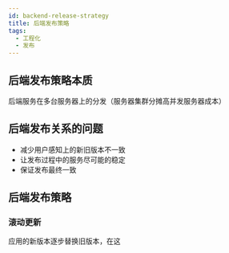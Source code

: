```yaml
---
id: backend-release-strategy
title: 后端发布策略
tags:
  - 工程化
  - 发布
---
```


## 后端发布策略本质

后端服务在多台服务器上的分发（服务器集群分摊高并发服务器成本）

## 后端发布关系的问题

- 减少用户感知上的新旧版本不一致
- 让发布过程中的服务尽可能的稳定
- 保证发布最终一致

## 后端发布策略

### 滚动更新

应用的新版本逐步替换旧版本，在这